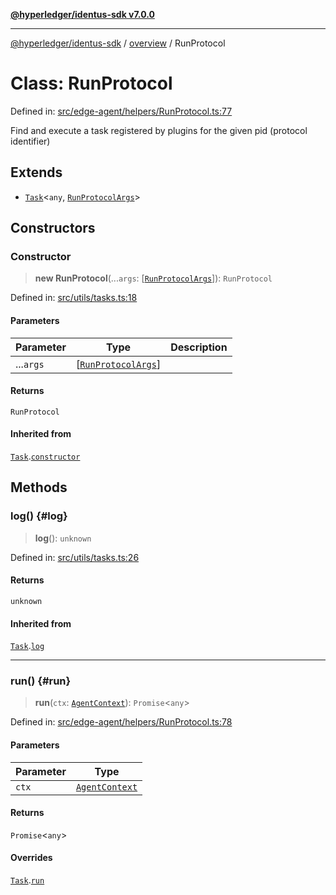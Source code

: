[**@hyperledger/identus-sdk v7.0.0**](../../README.md)

***

[@hyperledger/identus-sdk](../../README.md) / [overview](../README.md) / RunProtocol

# Class: RunProtocol

Defined in: [src/edge-agent/helpers/RunProtocol.ts:77](https://github.com/hyperledger/identus-edge-agent-sdk-ts/blob/96423ee84b124a31ce63036d9d623d1cb73a13c2/src/edge-agent/helpers/RunProtocol.ts#L77)

Find and execute a task registered by plugins for the given pid (protocol identifier)

## Extends

- [`Task`](../namespaces/Utils/classes/Task.md)\<`any`, [`RunProtocolArgs`](../type-aliases/RunProtocolArgs.md)\>

## Constructors

### Constructor

> **new RunProtocol**(...`args`: \[[`RunProtocolArgs`](../type-aliases/RunProtocolArgs.md)\]): `RunProtocol`

Defined in: [src/utils/tasks.ts:18](https://github.com/hyperledger/identus-edge-agent-sdk-ts/blob/96423ee84b124a31ce63036d9d623d1cb73a13c2/src/utils/tasks.ts#L18)

#### Parameters

| Parameter | Type | Description |
| ------ | ------ | ------ |
| ...`args` | \[[`RunProtocolArgs`](../type-aliases/RunProtocolArgs.md)\] |  |

#### Returns

`RunProtocol`

#### Inherited from

[`Task`](../namespaces/Utils/classes/Task.md).[`constructor`](../namespaces/Utils/classes/Task.md#constructor)

## Methods

### log() {#log}

> **log**(): `unknown`

Defined in: [src/utils/tasks.ts:26](https://github.com/hyperledger/identus-edge-agent-sdk-ts/blob/96423ee84b124a31ce63036d9d623d1cb73a13c2/src/utils/tasks.ts#L26)

#### Returns

`unknown`

#### Inherited from

[`Task`](../namespaces/Utils/classes/Task.md).[`log`](../namespaces/Utils/classes/Task.md#log)

***

### run() {#run}

> **run**(`ctx`: [`AgentContext`](AgentContext.md)): `Promise`\<`any`\>

Defined in: [src/edge-agent/helpers/RunProtocol.ts:78](https://github.com/hyperledger/identus-edge-agent-sdk-ts/blob/96423ee84b124a31ce63036d9d623d1cb73a13c2/src/edge-agent/helpers/RunProtocol.ts#L78)

#### Parameters

| Parameter | Type |
| ------ | ------ |
| `ctx` | [`AgentContext`](AgentContext.md) |

#### Returns

`Promise`\<`any`\>

#### Overrides

[`Task`](../namespaces/Utils/classes/Task.md).[`run`](../namespaces/Utils/classes/Task.md#run)
